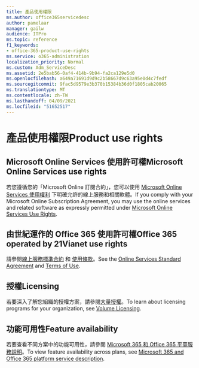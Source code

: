 ```yaml
---
title: 產品使用權限
ms.author: office365servicedesc
author: pamelaar
manager: gailw
audience: ITPro
ms.topic: reference
f1_keywords:
- office-365-product-use-rights
ms.service: o365-administration
localization_priority: Normal
ms.custom: Adm_ServiceDesc
ms.assetid: 2e5bab56-0af4-414b-9b94-fa2ca129e5d0
ms.openlocfilehash: a649a71691d9d9c2b58667d9c63a95e0d4c7fedf
ms.sourcegitcommit: 9fac5d9579e3b370b15384b36d0f1805cab20065
ms.translationtype: MT
ms.contentlocale: zh-TW
ms.lasthandoff: 04/09/2021
ms.locfileid: "51652517"
---
```

# <a name="product-use-rights"></a><span data-ttu-id="66e63-102">產品使用權限</span><span class="sxs-lookup"><span data-stu-id="66e63-102">Product use rights</span></span>

## <a name="microsoft-online-services-use-rights"></a><span data-ttu-id="66e63-103">Microsoft Online Services 使用許可權</span><span class="sxs-lookup"><span data-stu-id="66e63-103">Microsoft Online Services use rights</span></span>

<span data-ttu-id="66e63-104">若您遵循您的「Microsoft Online 訂閱合約」，您可以使用 [Microsoft Online Services 使用權利](https://www.microsoftvolumelicensing.com/DocumentSearch.aspx?Mode=3&DocumentTypeId=37&ShowArchived=true) 下明確允許的線上服務和相關軟體。</span><span class="sxs-lookup"><span data-stu-id="66e63-104">If you comply with your Microsoft Online Subscription Agreement, you may use the online services and related software as expressly permitted under [Microsoft Online Services Use Rights](https://www.microsoftvolumelicensing.com/DocumentSearch.aspx?Mode=3&DocumentTypeId=37&ShowArchived=true).</span></span>
  
## <a name="office-365-operated-by-21vianet-use-rights"></a><span data-ttu-id="66e63-105">由世紀運作的 Office 365 使用許可權</span><span class="sxs-lookup"><span data-stu-id="66e63-105">Office 365 operated by 21Vianet use rights</span></span>

<span data-ttu-id="66e63-106">請參閱[線上服務標準合約](https://www.21vbluecloud.com/office365/O365-AgreeWebDir/) 和 [使用條款](https://www.21vbluecloud.com/office365/O365-TOU/)。</span><span class="sxs-lookup"><span data-stu-id="66e63-106">See the [Online Services Standard Agreement](https://www.21vbluecloud.com/office365/O365-AgreeWebDir/) and [Terms of Use](https://www.21vbluecloud.com/office365/O365-TOU/).</span></span>
  
## <a name="licensing"></a><span data-ttu-id="66e63-107">授權</span><span class="sxs-lookup"><span data-stu-id="66e63-107">Licensing</span></span>

<span data-ttu-id="66e63-108">若要深入了解您組織的授權方案，請參閱[大量授權](https://go.microsoft.com/fwlink/?LinkId=393693)。</span><span class="sxs-lookup"><span data-stu-id="66e63-108">To learn about licensing programs for your organization, see [Volume Licensing](https://go.microsoft.com/fwlink/?LinkId=393693).</span></span>
  
## <a name="feature-availability"></a><span data-ttu-id="66e63-109">功能可用性</span><span class="sxs-lookup"><span data-stu-id="66e63-109">Feature availability</span></span>

<span data-ttu-id="66e63-110">若要查看不同方案中的功能可用性，請參閱 [Microsoft 365 和 Office 365 平臺服務說明](office-365-platform-service-description.md)。</span><span class="sxs-lookup"><span data-stu-id="66e63-110">To view feature availability across plans, see [Microsoft 365 and Office 365 platform service description](office-365-platform-service-description.md).</span></span>
  

